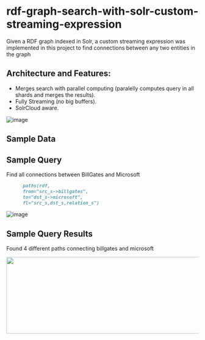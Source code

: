 # rdf-graph-search-with-solr-custom-streaming-expression
Given a RDF graph indexed in Solr, a custom streaming expression was implemented in this project to find connections between any two entities in the graph

## Architecture and Features:
- Merges search with parallel computing (paralelly computes query in all shards and merges the results).
- Fully Streaming (no big buffers).
- SolrCloud aware.

![image](https://user-images.githubusercontent.com/22542670/32426660-f329f0a0-c2e1-11e7-8bb1-625b12407078.png)

## Sample Data
<imd width="500" src="https://user-images.githubusercontent.com/22542670/32425782-9b96cc6a-c2db-11e7-986b-1cea68ca6548.png"/>

## Sample Query
Find all connections between BillGates and Microsoft

```markdown
      paths(rdf, 
      from="src_s->billgates",
      to="dst_s->microsoft",
      fl="src_s,dst_s,relation_s")
```
![image](https://user-images.githubusercontent.com/22542670/32426785-c62bc4ba-c2e2-11e7-9379-8055932d67a3.png)

## Sample Query Results
Found 4 different paths connecting billgates and microsoft

<img height="200" width="574" src="https://user-images.githubusercontent.com/22542670/32426110-f591ac7e-c2dd-11e7-886f-f2a2d4b2ceee.png"/>


      
